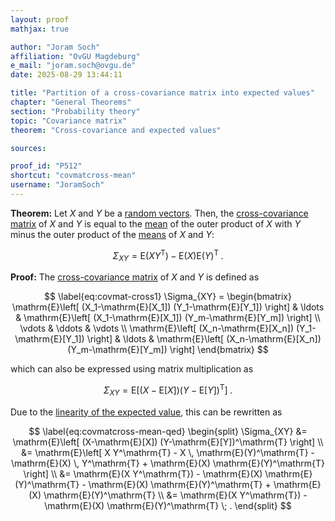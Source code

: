 ```yaml
---
layout: proof
mathjax: true

author: "Joram Soch"
affiliation: "OvGU Magdeburg"
e_mail: "joram.soch@ovgu.de"
date: 2025-08-29 13:44:11

title: "Partition of a cross-covariance matrix into expected values"
chapter: "General Theorems"
section: "Probability theory"
topic: "Covariance matrix"
theorem: "Cross-covariance and expected values"

sources:

proof_id: "P512"
shortcut: "covmatcross-mean"
username: "JoramSoch"
---
```



**Theorem:** Let $X$ and $Y$ be a [random vectors](/D/rvec). Then, the [cross-covariance matrix](/D/covmat-cross) of $X$ and $Y$ is equal to the [mean](/D/mean) of the outer product of $X$ with $Y$ minus the outer product of the [means](/D/mean) of $X$ and $Y$:

$$ \label{eq:covmatcross-mean}
\Sigma_{XY} = \mathrm{E}(X Y^\mathrm{T}) - \mathrm{E}(X) \mathrm{E}(Y)^\mathrm{T} \; .
$$


**Proof:** The [cross-covariance matrix](/D/covmat-cross) of $X$ and $Y$ is defined as

$$ \label{eq:covmat-cross1}
\Sigma_{XY} =
\begin{bmatrix}
\mathrm{E}\left[ (X_1-\mathrm{E}[X_1]) (Y_1-\mathrm{E}[Y_1]) \right] & \ldots & \mathrm{E}\left[ (X_1-\mathrm{E}[X_1]) (Y_m-\mathrm{E}[Y_m]) \right] \\
\vdots & \ddots & \vdots \\
\mathrm{E}\left[ (X_n-\mathrm{E}[X_n]) (Y_1-\mathrm{E}[Y_1]) \right] & \ldots & \mathrm{E}\left[ (X_n-\mathrm{E}[X_n]) (Y_m-\mathrm{E}[Y_m]) \right]
\end{bmatrix}
$$

which can also be expressed using matrix multiplication as

$$ \label{eq:covmat-cross2}
\Sigma_{XY} = \mathrm{E}\left[ (X-\mathrm{E}[X]) (Y-\mathrm{E}[Y])^\mathrm{T} \right] \; .
$$

Due to the [linearity of the expected value](/P/mean-lin), this can be rewritten as

$$ \label{eq:covmatcross-mean-qed}
\begin{split}
   \Sigma_{XY}
&= \mathrm{E}\left[ (X-\mathrm{E}[X]) (Y-\mathrm{E}[Y])^\mathrm{T} \right] \\
&= \mathrm{E}\left[ X Y^\mathrm{T} - X \, \mathrm{E}(Y)^\mathrm{T} - \mathrm{E}(X) \, Y^\mathrm{T} + \mathrm{E}(X) \mathrm{E}(Y)^\mathrm{T} \right] \\
&= \mathrm{E}(X Y^\mathrm{T}) - \mathrm{E}(X) \mathrm{E}(Y)^\mathrm{T} - \mathrm{E}(X) \mathrm{E}(Y)^\mathrm{T} + \mathrm{E}(X) \mathrm{E}(Y)^\mathrm{T} \\
&= \mathrm{E}(X Y^\mathrm{T}) - \mathrm{E}(X) \mathrm{E}(Y)^\mathrm{T} \; .
\end{split}
$$
